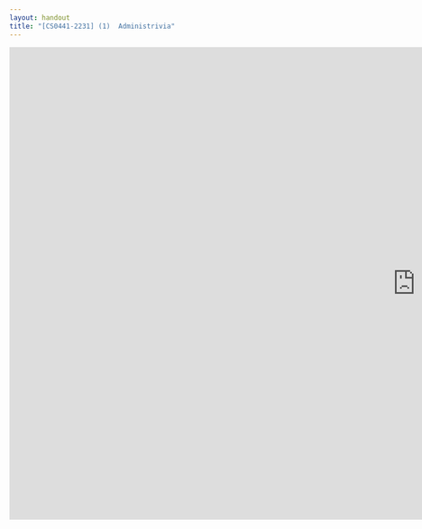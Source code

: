 ```yaml
---
layout: handout
title: "[CS0441-2231] (1)  Administrivia"
---
```

<iframe src="https://docs.google.com/presentation/d/e/2PACX-1vRF8JSJMu6tr0jRPOBNRPW_Ttcr_ACZKUZkXtgsjGpP1kufQQ3Iwr3UVNYDqBvBbcN8hhG6px83LeJH/embed?start=false&loop=false&delayms=60000" frameborder="0" width="1440" height="839" allowfullscreen="true" mozallowfullscreen="true" webkitallowfullscreen="true"></iframe>
